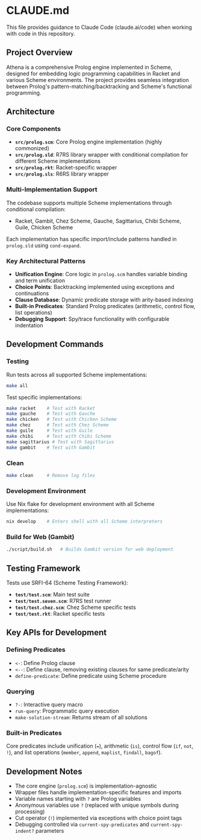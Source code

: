 # CLAUDE.md

This file provides guidance to Claude Code (claude.ai/code) when working with code in this repository.

## Project Overview

Athena is a comprehensive Prolog engine implemented in Scheme, designed for embedding logic programming capabilities in Racket and various Scheme environments. The project provides seamless integration between Prolog's pattern-matching/backtracking and Scheme's functional programming.

## Architecture

### Core Components

- **`src/prolog.scm`**: Core Prolog engine implementation (highly commonized)
- **`src/prolog.sld`**: R7RS library wrapper with conditional compilation for different Scheme implementations
- **`src/prolog.rkt`**: Racket-specific wrapper  
- **`src/prolog.sls`**: R6RS library wrapper

### Multi-Implementation Support

The codebase supports multiple Scheme implementations through conditional compilation:
- Racket, Gambit, Chez Scheme, Gauche, Sagittarius, Chibi Scheme, Guile, Chicken Scheme

Each implementation has specific import/include patterns handled in `prolog.sld` using `cond-expand`.

### Key Architectural Patterns

- **Unification Engine**: Core logic in `prolog.scm` handles variable binding and term unification
- **Choice Points**: Backtracking implemented using exceptions and continuations  
- **Clause Database**: Dynamic predicate storage with arity-based indexing
- **Built-in Predicates**: Standard Prolog predicates (arithmetic, control flow, list operations)
- **Debugging Support**: Spy/trace functionality with configurable indentation

## Development Commands

### Testing
Run tests across all supported Scheme implementations:
```bash
make all
```

Test specific implementations:
```bash
make racket    # Test with Racket
make gauche    # Test with Gauche  
make chicken   # Test with Chicken Scheme
make chez      # Test with Chez Scheme
make guile     # Test with Guile
make chibi     # Test with Chibi Scheme
make sagittarius # Test with Sagittarius
make gambit    # Test with Gambit
```

### Clean
```bash
make clean     # Remove log files
```

### Development Environment
Use Nix flake for development environment with all Scheme implementations:
```bash
nix develop    # Enters shell with all Scheme interpreters
```

### Build for Web (Gambit)
```bash
./script/build.sh   # Builds Gambit version for web deployment
```

## Testing Framework

Tests use SRFI-64 (Scheme Testing Framework):
- **`test/test.scm`**: Main test suite 
- **`test/test.seven.scm`**: R7RS test runner
- **`test/test.chez.scm`**: Chez Scheme specific tests
- **`test/test.rkt`**: Racket specific tests

## Key APIs for Development

### Defining Predicates
- `<-`: Define Prolog clause
- `<--`: Define clause, removing existing clauses for same predicate/arity
- `define-predicate`: Define predicate using Scheme procedure

### Querying
- `?-`: Interactive query macro
- `run-query`: Programmatic query execution
- `make-solution-stream`: Returns stream of all solutions

### Built-in Predicates
Core predicates include unification (`=`), arithmetic (`is`), control flow (`if`, `not`, `!`), and list operations (`member`, `append`, `maplist`, `findall`, `bagof`).

## Development Notes

- The core engine (`prolog.scm`) is implementation-agnostic
- Wrapper files handle implementation-specific features and imports
- Variable names starting with `?` are Prolog variables
- Anonymous variables use `?` (replaced with unique symbols during processing)
- Cut operator (`!`) implemented via exceptions with choice point tags
- Debugging controlled via `current-spy-predicates` and `current-spy-indent?` parameters